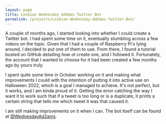 ```yaml
---
layout: page
title: Lesbian Wednesday Addams Twitter Bot
permalink: /projects/Lesbian-Wednesday-Addams-Twitter-Bot/
---
```


A couple of months ago, I started looking into whether I could create a Twitter bot. I had spent some time on it, eventually stumbling across a few videos on the topic. Given that I had a couple of Raspberry Pi's lying around, I decided to put one of them to use. From there, I found a tutorial bosted on GitHub detailing how ot create one, and I followed it. Fortunately, the account that I wanted to choose for it had been created a few months ago by yours truly.

I spent quite some time in October working on it and making what improvements I could with the intention of putting it into active use on Halloween 2022, which is a goal I managed to achieve. It's not perfect, but it works, and I am kinda proud of it. Getting the error catching the way I want it to work such that if a tweet is too long or is a duplicate, it prints a certain string that tells me which tweet it was that caused it.

I am still making improvements on it when I can. The bot itself can be found at <a href="https://twitter.com/WednesdayAd2ams/" target="_blank">@WednesdayAd2ams</a>.

